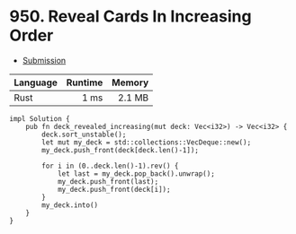 # 950. Reveal Cards In Increasing Order
- [Submission](https://leetcode.com/submissions/detail/1228902600/)

| Language | Runtime | Memory |
| :-       |       -:|      -:|
| Rust | 1 ms | 2.1 MB |
```
impl Solution {
    pub fn deck_revealed_increasing(mut deck: Vec<i32>) -> Vec<i32> {
        deck.sort_unstable();
        let mut my_deck = std::collections::VecDeque::new();
        my_deck.push_front(deck[deck.len()-1]);

        for i in (0..deck.len()-1).rev() {
            let last = my_deck.pop_back().unwrap();
            my_deck.push_front(last);
            my_deck.push_front(deck[i]);
        } 
        my_deck.into()
    }
}
```
